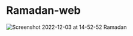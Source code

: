 # Ramadan-web
![Screenshot 2022-12-03 at 14-52-52 Ramadan](https://user-images.githubusercontent.com/68198261/205442086-ad49b96d-0b00-43af-91b7-ecccf45aa426.png)
